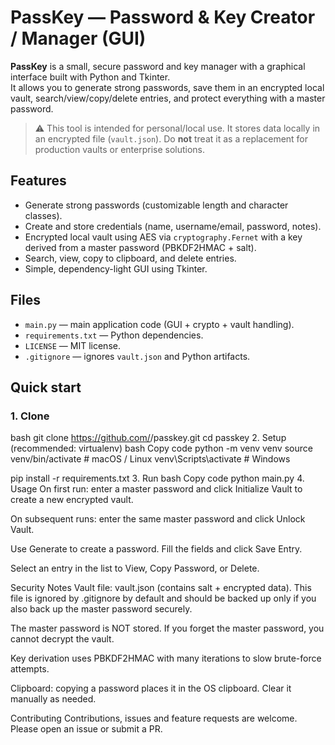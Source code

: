 # PassKey — Password & Key Creator / Manager (GUI)

**PassKey** is a small, secure password and key manager with a graphical interface built with Python and Tkinter.  
It allows you to generate strong passwords, save them in an encrypted local vault, search/view/copy/delete entries, and protect everything with a master password.

> ⚠️ This tool is intended for personal/local use. It stores data locally in an encrypted file (`vault.json`). Do **not** treat it as a replacement for production vaults or enterprise solutions.

## Features
- Generate strong passwords (customizable length and character classes).
- Create and store credentials (name, username/email, password, notes).
- Encrypted local vault using AES via `cryptography.Fernet` with a key derived from a master password (PBKDF2HMAC + salt).
- Search, view, copy to clipboard, and delete entries.
- Simple, dependency-light GUI using Tkinter.

## Files
- `main.py` — main application code (GUI + crypto + vault handling).
- `requirements.txt` — Python dependencies.
- `LICENSE` — MIT license.
- `.gitignore` — ignores `vault.json` and Python artifacts.

## Quick start

### 1. Clone
bash
git clone https://github.com/<azizhash256>/passkey.git
cd passkey
2. Setup (recommended: virtualenv)
bash
Copy code
python -m venv venv
source venv/bin/activate    # macOS / Linux
venv\Scripts\activate       # Windows

pip install -r requirements.txt
3. Run
bash
Copy code
python main.py
4. Usage
On first run: enter a master password and click Initialize Vault to create a new encrypted vault.

On subsequent runs: enter the same master password and click Unlock Vault.

Use Generate to create a password. Fill the fields and click Save Entry.

Select an entry in the list to View, Copy Password, or Delete.

Security Notes
Vault file: vault.json (contains salt + encrypted data). This file is ignored by .gitignore by default and should be backed up only if you also back up the master password securely.

The master password is NOT stored. If you forget the master password, you cannot decrypt the vault.

Key derivation uses PBKDF2HMAC with many iterations to slow brute-force attempts.

Clipboard: copying a password places it in the OS clipboard. Clear it manually as needed.

Contributing
Contributions, issues and feature requests are welcome. Please open an issue or submit a PR.
